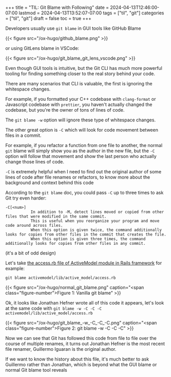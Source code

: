 +++
title = "TIL: Git Blame with Following"
date = 2024-04-13T12:46:00-07:00
lastmod = 2024-04-13T13:52:07-07:00
tags = ["til", "git"]
categories = ["til", "git"]
draft = false
toc = true
+++

Developers usually use `git blame` in GUI tools like GitHub Blame <br/>

{{< figure src="/ox-hugo/github_blame.png" >}} <br/>

or using GitLens blame in VSCode: <br/>

{{< figure src="/ox-hugo/git_blame_git_lens_vscode.png" >}} <br/>

Even though GUI tools is intuitive, but the Git CLI has much more powerful tooling for finding something closer to the real story behind your code. <br/>

There are many scenarios that CLI is valuable, the first is ignoring the whitespace changes. <br/>

For example, if you formatted your C++ codebase with `clang-format` or Javascript codebase with `prettier`, you haven't actually changed the codebase, but you're the owner of tons of lines of code. <br/>

The `git blame -w` option will ignore these type of whitespace changes. <br/>

The other great option is `-C` which will look for code movement between files in a commit. <br/>

For example, if you refactor a function from one file to another, the normal `git` blame will simply show you as the author in the new file, but the `-C` option will follow that movement and show the last person who actually change those lines of code. <br/>

`-C` is extremely helpful when I need to find out the original author of some lines of code after file renames or refactors, to know more about the background and context behind this code <br/>

According to the `git blame` doc, you could pass `-C` up to three times to ask Git try even harder: <br/>

```shell
-C[<num>]
           In addition to -M, detect lines moved or copied from other files that were modified in the same commit.
           This is useful when you reorganize your program and move code around across files.
           When this option is given twice, the command additionally looks for copies from other files in the commit that creates the file.
           When this option is given three times, the command additionally looks for copies from other files in any commit.
```

(it's a bit of odd design) <br/>

Let's take [the access.rb file of ActiveModel module in Rails framework](https://github.com/rails/rails/blob/main/activemodel/lib/active_model/access.rb) for example: <br/>

```shell
git blame activemodel/lib/active_model/access.rb
```

{{< figure src="/ox-hugo/normal_git_blame.png" caption="<span class=\"figure-number\">Figure 1: </span>Vanilla git blame" >}} <br/>

Ok, it looks like Jonathan Hefner wrote all of this code it appears, let's look at the same code with `git blame -w -C -C -C activemodel/lib/active_model/access.rb` <br/>

{{< figure src="/ox-hugo/git_blame_-w_-C_-C_-C.png" caption="<span class=\"figure-number\">Figure 2: </span>git blame -w -C -C -C" >}} <br/>

Now we can see that Git has followed this code from file to file over the course of multiple renames, it turns out Jonathan Hefner is the most recent file renamer, Guillermo Iguaran is the original author. <br/>

If we want to know the history about this file, it's much better to ask Guillermo rather than Jonathan, which is beyond what the GUI blame or normal Git blame tool reveals <br/>

